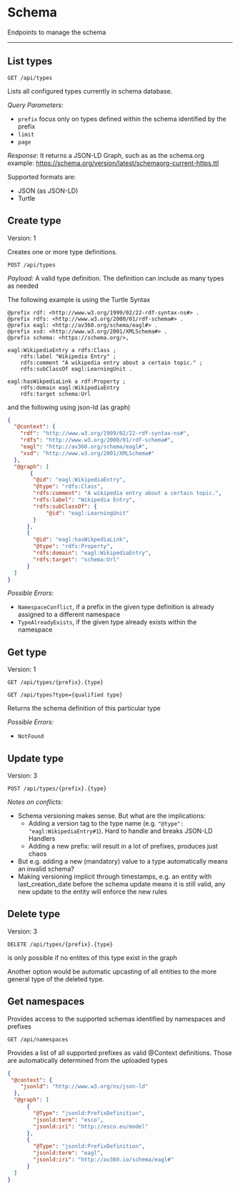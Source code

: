 # Schema
Endpoints to manage the schema

---

## List types

`GET /api/types`

Lists all configured types currently in schema database.

*Query Parameters:*

* `prefix` focus only on types defined within the schema identified by the prefix
* `limit`
* `page`


*Response*:
It returns a JSON-LD Graph, such as as the schema.org example: https://schema.org/version/latest/schemaorg-current-https.ttl

Supported formats are:

- JSON (as JSON-LD)
- Turtle

## Create type 
Version: 1

Creates one or more type definitions.

`POST /api/types`


*Payload:*
A valid type definition. The definition can include as many types as needed

The following example is using the Turtle Syntax

```turtle
@prefix rdf: <http://www.w3.org/1999/02/22-rdf-syntax-ns#> .
@prefix rdfs: <http://www.w3.org/2000/01/rdf-schema#> .
@prefix eagl: <http://av360.org/schema/eagl#> .
@prefix xsd: <http://www.w3.org/2001/XMLSchema#> .
@prefix schema: <https://schema.org/>,

eagl:WikipediaEntry a rdfs:Class ;
    rdfs:label "Wikipedia Entry" ;
    rdfs:comment "A wikipedia entry about a certain topic." ;
    rdfs:subClassOf eagl:LearningUnit .

eagl:hasWikpediaLink a rdf:Property ;
    rdfs:domain eagl:WikipediaEntry
    rdfs:target schema:Url

```

and the following using json-ld (as graph)

```json
{
  "@context": {
    "rdf": "http://www.w3.org/1999/02/22-rdf-syntax-ns#",
    "rdfs": "http://www.w3.org/2000/01/rdf-schema#",
    "eagl": "http://av360.org/schema/eagl#",
    "xsd": "http://www.w3.org/2001/XMLSchema#"
  },
  "@graph": [
       {
        "@id": "eagl:WikipediaEntry",
        "@type": "rdfs:Class",
        "rdfs:comment": "A wikipedia entry about a certain topic.",
        "rdfs:label": "Wikipedia Entry",
        "rdfs:subClassOf": {
            "@id": "eagl:LearningUnit"
        }
      }, 
      {
        "@id": "eagl:hasWikpediaLink",
        "@type": "rdfs:Property",
        "rdfs:domain": "eagl:WikipediaEntry",
        "rdfs:target": "schema:Url"
      }
  ]
}
```


*Possible Errors:*
- ``NamespaceConflict``, if a prefix in the given type definition is already assigned to a different namespace
- ``TypeAlreadyExists``, if the given type already exists within the namespace

## Get type
Version: 1

`GET /api/types/{prefix}.{type}`

`GET /api/types?type={qualified type}`

Returns the schema definition of this particular type

*Possible Errors:*
* `NotFound`


## Update type
Version: 3

`POST /api/types/{prefix}.{type}`

*Notes on conflicts:*

* Schema versioning makes sense. But what are the implications: 
    * Adding a version tag to the type name (e.g. `"@type": "eagl:WikipediaEntry#1`). Hard to handle and breaks JSON-LD Handlers
    * Adding a new prefix: will result in a lot of prefixes, produces just chaos
* But e.g. adding a new (mandatory) value to a type automatically means an invalid schema?
* Making versioning implicit through timestamps, e.g. an entity with last_creation_date before the schema update means it is still valid, any new update to the entity will enforce the new rules


## Delete type
Version: 3

`DELETE /api/types/{prefix}.{type}`

is only possible if no entites of this type exist in the graph

Another option would be automatic upcasting of all entities to the more general type of the deleted type. 




## Get namespaces
Provides access to the supported schemas identified by namespaces and prefixes


`GET /api/namespaces`

Provides a list of all supported prefixes as valid @Context definitions. Those are automatically determined from the uploaded types

```json
{
 "@context": {
    "jsonld": "http://www.w3.org/ns/json-ld"
  },
  "@graph": [
      {
        "@Type": "jsonld:PrefixDefinition",
        "jsonld:term": "esco", 
        "jsonld:iri": "http://esco.eu/model"
      }, 
      {
        "@Type": "jsonld:PrefixDefinition",
        "jsonld:term": "eagl", 
        "jsonld:iri": "http://av360.io/schema/eagl#"
      }
  ]
}
```
